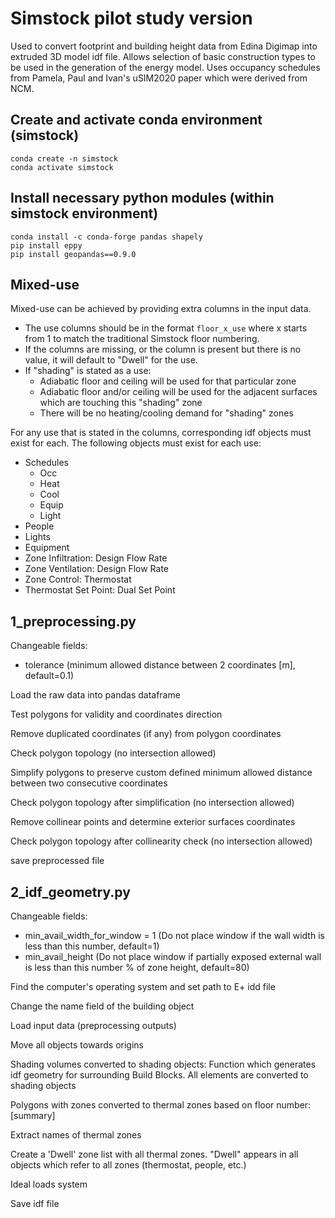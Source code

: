 # Simstock pilot study version
Used to convert footprint and building height data from Edina Digimap into extruded 3D model idf file. Allows selection of basic construction types to be used in the generation of the energy model. Uses occupancy schedules from Pamela, Paul and Ivan's uSIM2020 paper which were derived from NCM.

## Create and activate conda environment (simstock)
```
conda create -n simstock
conda activate simstock
```

## Install necessary python modules (within simstock environment)
```
conda install -c conda-forge pandas shapely
pip install eppy
pip install geopandas==0.9.0
```

## Mixed-use
Mixed-use can be achieved by providing extra columns in the input data.
* The use columns should be in the format `floor_x_use` where x starts from 1 to match the traditional Simstock floor numbering.
* If the columns are missing, or the column is present but there is no value, it will default to "Dwell" for the use.
* If "shading" is stated as a use:
   * Adiabatic floor and ceiling will be used for that particular zone
   * Adiabatic floor and/or ceiling will be used for the adjacent surfaces which are touching this "shading" zone
   * There will be no heating/cooling demand for "shading" zones

For any use that is stated in the columns, corresponding idf objects must exist for each. The following objects must exist for each use:
* Schedules
    * Occ
    * Heat
    * Cool
    * Equip
    * Light
* People
* Lights
* Equipment
* Zone Infiltration: Design Flow Rate
* Zone Ventilation: Design Flow Rate
* Zone Control: Thermostat
* Thermostat Set Point: Dual Set Point

## 1_preprocessing.py

Changeable fields:
* tolerance (minimum allowed distance between 2 coordinates [m], default=0.1)

Load the raw data into pandas dataframe

Test polygons for validity and coordinates direction

Remove duplicated coordinates (if any) from polygon coordinates

Check polygon topology (no intersection allowed)

Simplify polygons to preserve custom defined minimum allowed distance between two consecutive coordinates

Check polygon topology after simplification (no intersection allowed)

Remove collinear points and determine exterior surfaces coordinates

Check polygon topology after collinearity check (no intersection allowed)

save preprocessed file


## 2_idf_geometry.py

Changeable fields:
* min_avail_width_for_window = 1 (Do not place window if the wall width is less than this number, default=1)
* min_avail_height (Do not place window if partially exposed external wall is less than this number % of zone height, default=80)

Find the computer's operating system and set path to E+ idd file

Change the name field of the building object

Load input data (preprocessing outputs)

Move all objects towards origins

Shading volumes converted to shading objects: Function which generates idf geometry for surrounding Build Blocks. All elements are converted to shading objects

Polygons with zones converted to thermal zones based on floor number: [summary]

Extract names of thermal zones

Create a 'Dwell' zone list with all thermal zones. "Dwell" appears in all objects which refer to all zones (thermostat, people, etc.)

Ideal loads system

Save idf file
